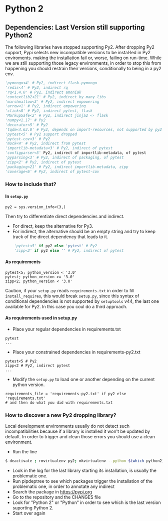 # Python 2

## Dependencies: Last Version still supporting Python2

The following libraries have stopped supporting Py2.
After dropping Py2 support, Pypi selects new incompatible versions to be instal·led in Py2 enviroments.
making the installation fail or, worse, failing on run-time.
While we are still supporting those legacy environments,
in order to stop this from happening you should restrain their versions, conditionally to being in a py2 env.

```python
'pymongo<4' # Py2, indirect flask-pymongo
'redis<4' # Py2, indirect rq
'rq<1.4.0' # Py2, indirect amoniak
'contextlib2<21' # Py2, indirect by many libs
'marshmallow<3' # Py2, indirect empowering
'arrow<1' # Py2, indirect empowering
'click<8' # Py2, indirect pytest, flask
'MarkupSafe<2' # Py2, indirect jinja2 <- flask
'numpy<1.17' # Py2
'decorator<5' # Py2
'tqdm<4.63.0' # Py2, depends on import-resources, not supported by py2
'pytest<5' # Py2 support dropped
'pytest-cov<3' # Py2
'mock<4' # Py2, indirect from pytest
'importlib-metadata<3' # Py2, indirect of pytest
'configparser<5' Py2, indirect of importlib-metadata, of pytest
'pyparsing<3' # Py2, indirect of packaging, of pytest
'zipp<2' # Py2, indirect of pytest
'packaging<21' # Py2, indirect importlib-metadata, zipp
'coverage<6' # Py2, indirect of pytest-cov
```

### How to include that?

#### In `setup.py`

```pythonimport sys
py2 = sys.version_info<(3,)                                                       
```

Then try to differentiate direct dependencies and indirect.

- For direct, keep the alternative for Py3.
- For indirect, the alternative should be an empty string and try to keep track of the direct dependency that leads to it.

```python
    'pytest<5' if py2 else 'pytest' # Py2
    'zipp<2' if py2 else '' # Py2, indirect of pytest
```

#### As requirements
```
pytest<5; python_version < '3.0'
pytest; python_version >= '3.0'
zipp<2; python_version < '3.0'
```

Caution, if your `setup.py` reads `requirements.txt` in order to fill `install_requires`, this would break `setup.py`,
since this syntax of conditional dependencies is not supported by `setuptools` v44, the last one available for Py2.
In this case you coul do a third approach.

#### As requirements used in setup.py

- Place your regular dependencies in requirements.txt
```
pytest
...
```
- Place your constrained dependencies in requirements-py2.txt
```
pytest<5 # Py2
zipp<2 # Py2, indirect pytest
...
```

- Modify the `setup.py` to load one or another depending on the current python version.
```
requirements_file = 'requirements-py2.txt' if py2 else 'requirements.txt'
# and then do what you did with requirements.txt
```


### How to discover a new Py2 dropping library?

Local development environments usually do not detect such incompatibilities
because if a library is installed it won't be updated by default.
In order to trigger and clean those errors you should use a clean environment.


- Run the line
```bash 
$ deactivate ; rmvirtualenv py2; mkvirtualenv --python $(which python2) py2; pip install pipdeptree; ./setup.py develop
```
- Look in the log for the last library starting its installation, is usually the problematic one.
- Run pipdeptree to see which packages trigger the installation of the problematic one, in order to annotate any indirect
- Search the package in https://pypi.org
- Go to the repository and the CHANGES file
- Look for "Python 2" or "Python" in order to see which is the last version suporting Python 2.
- Start over again




